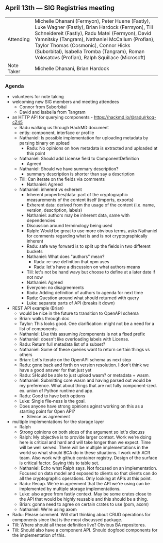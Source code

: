 ## April 13th — SIG Registries meeting

|          |      |
| -------- | -------- |
| Attending  | Michelle Dhanani (Fermyon), Peter Huene (Fastly), Luke Wagner (Fastly), Brian Hardock (Fermyon), Till Schneidereit (Fastly), Radu Matei (Fermyon), David Yamnitsky (Tangram), Nathaniel McCallum (Profian), Taylor Thomas (Cosmonic), Connor Hicks (Suborbital), Isabella Tromba (Tangram), Roman Volosatovs (Profian), Ralph Squillace (Microsoft) |
| Note Taker | Michelle Dhanani, Brian Hardock |

### Agenda

- volunteers for note taking
- welcoming new SIG members and meeting attendees
    - Connor from Suborbital
    - David and Isabella from Tangram
- an HTTP API for querying components - https://hackmd.io/@radu/rkoq-cZ45
    - Radu walking us through HackMD document
    - entiy: component, interface or profile
    - Nathaniel: Is possible implementation for uploading metadata by parsing binary on upload
        - Radu: No opinions on how metadata is extracted and uploaded at this point
    - Nathaniel: Should add License field to ComponentDefinition
        - Agreed
    - Nathaniel: Should we have summary description?
        - summary description is shorter than say a description
    - Till: Can iterate on the fields via comments
        - Nathaniel: Agreed
    - Nathaniel: inherent vs exherent
        - Inherent properties/data: part of the cryptographic measurements of the content itself (imports, exports)
        - Exherent data: derived from the usage of the content (i.e. name, version, description, labels)
        - Nathaniel: authors may be inherent data, same with dependencies
        - Discussion around terminology being used
        - Ralph: Would be great to use more obvious terms, asks Nathaniel for comments regarding what is and is not cryptographically inherent
        - Radu: safe way forward is to split up the fields in two different buckets
        - Nathaniel: What does "authors" mean?
            - Radu: re-use definition that npm uses
            - Radu: let's have a discussion on what authors means
        - Till: let's not be hand wavy but choose to define at a later date if not now
        - Nathaniel: Agreed
        - Everyone: no disagreements
        - Radu: Adding definition of authors to agenda for next time
        - Radu: Question around what should returned with query
        - Luke: separate parts of API (breaks it down)
- REST API example (Brian)
    - would be nice in the future to transition to OpenAPI schema
    - Brian: walks through doc
    - Taylor: This looks good. One clarification: might not be a need for a list of components.
    - Nathaniel: Like this assuming /components is not a fixed prefix
    - Nathaniel: doesn't like overloading labels with License.
    - Radu: Return full metadata list of a subset?
    - Nathaniel: Some of these queries want to return certain things vs others
    - Brian: Let's iterate on the OpenAPI schema as next step
    - Radu: gone back and forth on version resolution. I don't think we have a good answer for that just yet
    - Radu: SHould be able to just upload wasm? or metadata + wasm.
    - Nathaniel: Submitting core wasm and having parsed out would be my preference. What about things that are not fully component-ized. ex. union of Python runtime and app.
    - Radu: Good to have both options
    - Luke: Single file-ness is the goal.
    - Does anyone have strong opinions aginst working on this as a starting point for Open API?
        - Silence as agreement
- multiple implementations for the storage layer
    - Ralph
    - Strong opinions on both sides of the argument so let's discuss
    - Ralph: My objective is to provide larger context. Work we're doing here is critical and hard and will take longer than we expect. Time will be well served. There will be multiple implementations in the world so what should BCA do in these situations. I work with ACR team. Also work with github container registry. Design of the surface is critical factor. Saying this to table set.
    - Nathaniel: Echo what Ralph says. Not focused on an implementation. Focused on data model and exposed to clients so that clients can do all the cryptographic operations. Only looking at APIs at this point.
    - Radu: Recap. We're in agreement that the API we're using can be implemented by multiple storage implementations.
    - Luke: also agree from fastly context. May be some crates close to the API that would be highly reusable and this should be a thing.
    - Brian: gonna need to agree on certain crates to use (pom, axom)
    - Nathaniel: We're using axom
- Radu: Please comment. Will start thinking about CRUD operations for components since that is the most discussed package.
- Till: Where should all these definition live? Obvious BA repositores.
- Till: Should also have a component API. Should dogfood components for the implementation of this.
